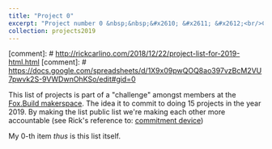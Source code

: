 ```yaml
---
title: "Project 0"
excerpt: "Project number 0 &nbsp;&nbsp;&#x2610; &#x2611; &#x2612;<br/>Create a list of projects to do in 2019"
collection: projects2019
---
```


[comment]: # http://rickcarlino.com/2018/12/22/project-list-for-2019-html.html
[comment]: # https://docs.google.com/spreadsheets/d/1X9x09pwQOQ8ao397vzBcM2VU7pwvk2S-9VWDwnOhKSo/edit#gid=0

This list of projects is part of a "challenge" amongst members at the [Fox.Build makerspace](https://fox.build).  The idea it to commit to doing 15 projects in the year 2019.   By making the list public list we're making each other more accountable (see Rick's reference to: [commitment device](https://en.wikipedia.org/wiki/Commitment_device))

My 0-th item _thus_ is this list itself.
